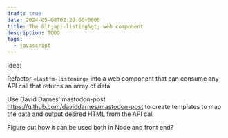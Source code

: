 ```yaml
---
draft: true
date: 2024-05-08T02:20:00+0800
title: The &lt;api-listing&gt; web component
description: TODO
tags:
  - javascript
---
```


Idea:

Refactor `<lastfm-listening>` into a web component that can consume any API call that returns an array of data

Use David Darnes’ mastodon-post https://github.com/daviddarnes/mastodon-post to create templates to map the data and output desired HTML from the API call

Figure out how it can be used both in Node and front end?
